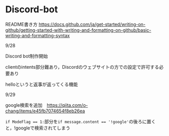 # Discord-bot
README書き方  https://docs.github.com/ja/get-started/writing-on-github/getting-started-with-writing-and-formatting-on-github/basic-writing-and-formatting-syntax

9/28

Discord bot制作開始

clientのintents部分難あり，Discordのウェブサイトの方での設定で許可する必要あり

helloというと返事が返ってくる機能

9/29

google検索を追加　https://qiita.com/o-chang/items/e45fb7074654f8eb26ea

`if ModeFlag == 1:`部分を`if message.content == '!google'`の後ろに置くと，!googleで検索されてしまう

